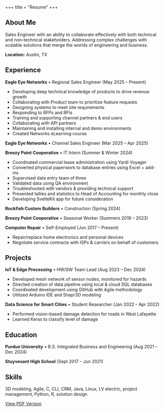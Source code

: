 +++
title = "Resume"
+++

## About Me

Sales Engineer with an ability to collaborate effectively with both technical and non-technical stakeholders. Addressing complex challenges with scalable solutions that merge the worlds of engineering and business.

**Location:** Austin, TX

## Experience

**Eagle Eye Networks** • Regional Sales Engineer (May 2025 – Present)

- Developing deep technical knowledge of products to drive revenue growth
- Collaborating with Product team to prioritize feature requests
- Designing systems to meet site requirements
- Responding to RFPs and RFIs
- Training and supporting channel partners & end users
- Collaborating with API partners
- Maintaining and installing internal and demo environments
- Created Networks eLearning course

**Eagle Eye Networks** • Channel Sales Engineer (Mar 2025 – Apr 2025)

**Breezy Point Cooperative** • IT Intern (Summer & Winter 2024)

- Coordinated commercial lease administration using Yardi Voyager
- Converted physical paperwork to database entries using Excel + add-ins
- Supervised data entry team of three
- Validated data using QA environment
- Troubleshooted with vendors & providing technical support
- Presented tallies and statistics to Head of Accounting for monthly close
- Developing SvelteKit app for future consideration

**Rockfish Custom Builders** • Construction (Spring 2024)

**Breezy Point Cooperative** • Seasonal Worker (Summers 2019 – 2023)

**Computer Repair** • Self-Employed (Jun 2017 – Present)

- Repair/replace home electronics and personal devices
- Negotiate service contracts with ISPs & carriers on behalf of customers

## Projects

**IoT & Edge Processing** • HW/SW Team Lead (Aug 2023 – Dec 2024)

- Developed mesh network of sensor nodes, monitored for hazards
- Directed creation of data pipeline using local & cloud SQL databases
- Coordinated development using GitHub with Agile methodology
- Utilized Arduino IDE and Shapr3D modeling

**Data Science for Smart Cities** • Student Researcher (Jan 2022 – Apr 2022)

- Performed vision-based damage detection for roads in West Lafayette
- Learned Keras to classify level of damage

## Education

**Purdue University** • B.S. Integrated Business and Engineering (Aug 2021 – Dec 2024)

**Stuyvesant High School** (Sept 2017 – Jun 2021)

## Skills

3D modeling, Agile, C, CLI, CRM, Java, Linux, LV electric, project management, Python, R, solution design
<div class="buttons centered">
  <a href="/resume.pdf" target="_blank">View PDF Version</a>
</div>
